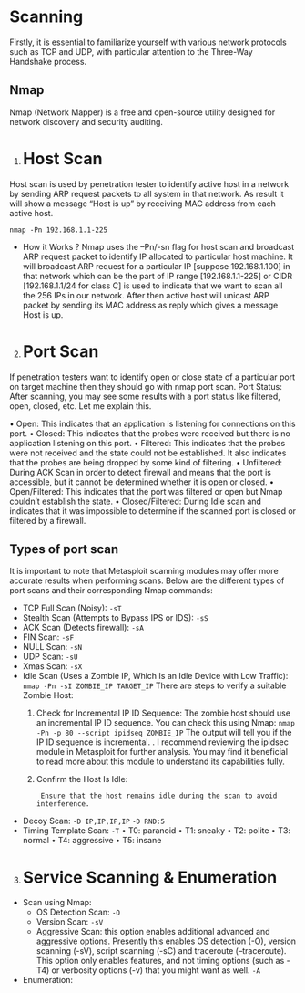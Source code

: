 # Scanning 
Firstly, it is essential to familiarize yourself with various network protocols such as TCP and UDP, with particular attention to the Three-Way Handshake process.
## Nmap
Nmap (Network Mapper) is a free and open-source utility designed for network discovery and security auditing.

1. # Host Scan 
 Host scan is used by penetration tester to identify active host in a network by sending ARP request packets to all system in that network. As result it will show a message “Host is up” by receiving MAC address from each active host. 


`nmap -Pn 192.168.1.1-225`
 
 
 * How it Works ? 
    Nmap uses the –Pn/-sn flag for host scan and broadcast ARP request packet to identify IP allocated to particular host machine.
    It will broadcast ARP request for a particular IP [suppose 192.168.1.100] in that network which can be the part of IP range [192.168.1.1-225] or CIDR [192.168.1.1/24 for class C] is used to indicate that we want to scan all the 256 IPs in our network. After then active host will unicast ARP packet by sending its MAC address as reply which gives a message Host is up.

2. # Port Scan
 If penetration testers want to identify open or close state of a particular port on target machine then they should go with nmap port scan.
Port Status: After scanning, you may see some results with a port status like filtered, open, closed, etc. Let me explain this.

• Open: This indicates that an application is listening for connections on this port.
• Closed: This indicates that the probes were received but there is no application listening on this port.
• Filtered: This indicates that the probes were not received and the state could not be established. It also indicates that the probes are being dropped by some kind of filtering.
• Unfiltered: During ACK Scan in order to detect firewall and means that the port is accessible, but it cannot be determined whether it is open or closed.
• Open/Filtered: This indicates that the port was filtered or open but Nmap couldn’t establish the state.
• Closed/Filtered: During Idle scan and indicates that it was impossible to determine if the scanned port is closed or filtered by a firewall.

## Types of port scan 
It is important to note that Metasploit scanning modules may offer more accurate results when performing scans. Below are the different types of port scans and their corresponding Nmap commands:
- TCP Full Scan (Noisy):
            `-sT`
- Stealth Scan (Attempts to Bypass IPS or IDS):
            `-sS`
- ACK Scan (Detects firewall):
            `-sA`
- FIN Scan:
            `-sF`
- NULL Scan:
            `-sN`
- UDP Scan:
            `-sU`
- Xmas Scan:
            `-sX`
- Idle Scan (Uses a Zombie IP, Which Is an Idle Device with Low Traffic):
            `nmap -Pn -sI ZOMBIE_IP TARGET_IP` 
    There are steps to verify a suitable Zombie Host:
    1. Check for Incremental IP ID Sequence:
            The zombie host should use an incremental IP ID sequence. You can check this using Nmap:
                `nmap -Pn -p 80 --script ipidseq ZOMBIE_IP`
                The output will tell you if the IP ID sequence is incremental.
            . I recommend reviewing the ipidsec module in Metasploit for further analysis. You may find it beneficial to read more about this module to understand its capabilities fully.
    2. Confirm the Host Is Idle:
        
            Ensure that the host remains idle during the scan to avoid interference.

- Decoy Scan:
            `-D IP,IP,IP,IP`
            `-D RND:5`
- Timing Template Scan:
            `-T`
                •  T0: paranoid
                •  T1: sneaky
                •  T2: polite 
                •  T3: normal
                •  T4: aggressive
                •  T5: insane
3. # Service Scanning & Enumeration
- Scan using Nmap:
    - OS Detection Scan:
            `-O`
    - Version Scan:
            `-sV`
    - Aggressive Scan:
            this option enables additional advanced and aggressive options. Presently this enables OS detection (-O), version scanning (-sV), script scanning (-sC) and traceroute (–traceroute). This option only enables features, and not timing options (such as -T4) or verbosity options (-v) that you might want as well.
                `-A`
- Enumeration:

